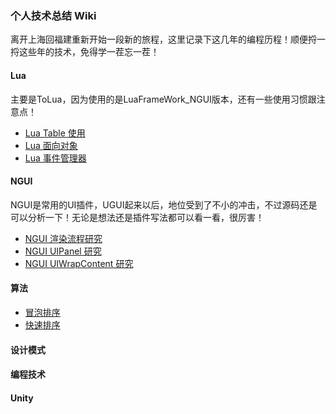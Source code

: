 ### 个人技术总结 Wiki
离开上海回福建重新开始一段新的旅程，这里记录下这几年的编程历程！顺便捋一捋这些年的技术，免得学一茬忘一茬！

#### Lua 
主要是ToLua，因为使用的是LuaFrameWork_NGUI版本，还有一些使用习惯跟注意点！
- [Lua Table 使用](https://github.com/chenyunxiong/Study-Notes/wiki/Table)
- [Lua 面向对象](https://github.com/chenyunxiong/Personal-Study-Wiki/wiki/Lua%E9%9D%A2%E5%90%91%E5%AF%B9%E8%B1%A1)
- [Lua 事件管理器](https://github.com/chenyunxiong/Personal-Study-Wiki/wiki/Lua%E4%BA%8B%E4%BB%B6%E7%AE%A1%E7%90%86%E5%99%A8)




#### NGUI 
NGUI是常用的UI插件，UGUI起来以后，地位受到了不小的冲击，不过源码还是可以分析一下！无论是想法还是插件写法都可以看一看，很厉害！
- [NGUI 渲染流程研究](https://github.com/chenyunxiong/Personal-Study-Wiki/wiki/NGUI-%E6%B8%B2%E6%9F%93%E6%B5%81%E7%A8%8B%E7%A0%94%E7%A9%B6)
- [NGUI UIPanel 研究](https://github.com/chenyunxiong/Personal-Study-Wiki/wiki/NGUI-UIPanel%E7%A0%94%E7%A9%B6) 
- [NGUI UIWrapContent 研究](https://github.com/chenyunxiong/Personal-Study-Wiki/wiki/NGUI-WrapContent%E7%A0%94%E7%A9%B6) 


#### 算法 

- [冒泡排序](https://github.com/chenyunxiong/Personal-Study-Wiki/wiki/%E5%86%92%E6%B3%A1%E6%8E%92%E5%BA%8F) 
- [快速排序](https://github.com/chenyunxiong/Personal-Study-Wiki/wiki/%E5%BF%AB%E9%80%9F%E6%8E%92%E5%BA%8F) 

#### 设计模式

#### 编程技术

#### Unity


